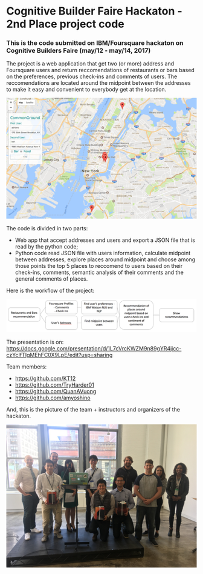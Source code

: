 # Cognitive Builder Faire Hackaton - 2nd Place project code

### This is the code submitted on IBM/Foursquare hackaton on Cognitive Builders Faire (may/12 - may/14, 2017)

The project is a web application that get two (or more) address and Foursquare users and return reccomendations of restaurants or bars based on the preferences, previous check-ins and comments of users. The reccomendations are located around the midpoint between the addresses to make it easy and convenient to everybody get at the location.

![](Application.png)

The code is divided in two parts:
- Web app that accept addresses and users and export a JSON file that is read by the python code;
- Python code read JSON file with users information, calculate midpoint between addresses, explore places around midpoint and choose among those points the top 5 places to reccomend to users based on their check-ins, comments, semantic analysis of their comments and the general comments of places.

Here is the workflow of the project:

![](Workflow.png)

The presentation is on: https://docs.google.com/presentation/d/1L7cVrcKWZM9n89gYR4jicc-czYcIfTIgMEhFC0X9LpE/edit?usp=sharing

Team members:
- https://github.com/KT12
- https://github.com/TryHarder01
- https://github.com/QuanAVuong
- https://github.com/amyoshino

And, this is the picture of the team + instructors and organizers of the hackaton.

![](team.JPG)
